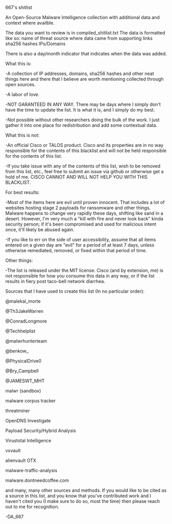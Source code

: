 667's shitlist

An Open-Source Malware Intelligence collection with additional data and context where availble.

The data you want to review is in compiled_shitlist.txt
The data is formatted like so:
name of threat
source where data came from
supporting links
sha256 hashes
IPs/Domains

There is also a day/month indicator that indicates when the data was added.

What this is:

-A collection of IP addresses, domains, sha256 hashes and other neat things here and there that I believe are worth mentioning collected through open sources.

-A labor of love.

-NOT GARANTEED IN ANY WAY. There may be days where I simply don't have the time to update the list. It is what it is, and I simply do my best.

-Not possible without other researchers doing the bulk of the work. I just gather it into one place for redistribution and add some contextual data.

What this is not:

-An official Cisco or TALOS product. Cisco and its properties are in no way responsible for the contents of this blacklist and will not be held responsible for the contents of this list.

-If you take issue with any of the contents of this list, wish to be removed from this list, etc., feel free to submit an issue via github or otherwise get a hold of me. CISCO CANNOT AND WILL NOT HELP YOU WITH THIS BLACKLIST.

For best results:

-Most of the items here are evil until proven innocent. That includes a lot of websites hosting stage 2 payloads for ransomware and other things. Malware happens to change very rapidly these days, shifting like sand in a desert. However, I'm very much a "kill with fire and never look back" kinda security person; if it's been compromised and used for malicious intent once, it'll likely be abused again. 

-If you like to err on the side of user accessibility, assume that all items entered on a given day are "evil" for a period of at least 7 days, unless otherwise remediated, removed, or fixed within that period of time.

Other things:

-The list is released under the MIT license. Cisco (and by extension, me) is not responsible for how you consume this data in any way, or if the list results in fiery post taco-bell network diarrhea.

Sources that I have used to create this list (In no particular order):

@malekal_morte

@Th3JakeWarren

@ConradLongmore

@Techhelplist

@malwrhunterteam

@benkow_

@PhysicalDrive0

@Bry_Campbell

@JAMESWT_MHT

malwr (sandbox)

malware corpus tracker

threatminer

OpenDNS Investigate

Payload Security/Hybrid Analysis

Virustotal Intelligence

vxvault

alienvault OTX

malware-traffic-analysis

malware.dontneedcoffee.com

and many, many other sources and methods.
If you would like to be cited as a source in this list, and you know that you've contributed work and I haven't cited you (I make sure to do so, most the time) then please reach out to me for recognition.

-DA_667